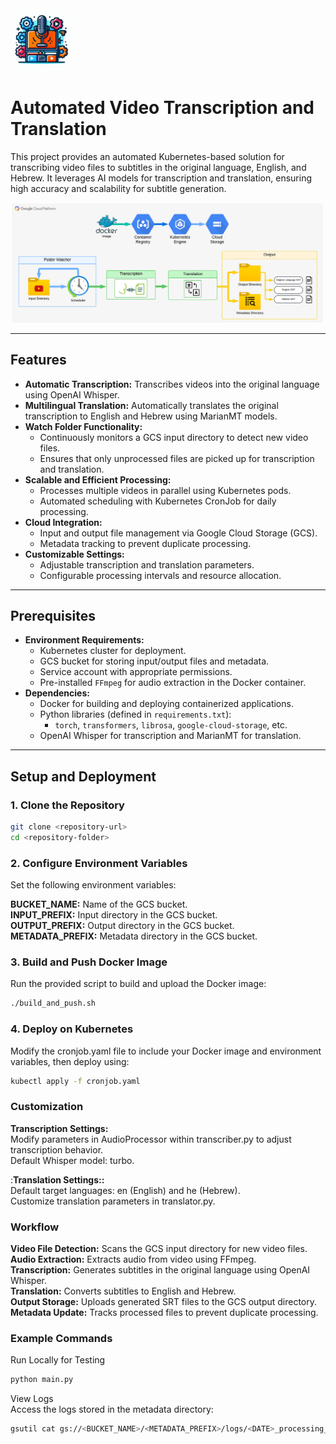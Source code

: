 <img src="appendix/icon.png" alt="Alt text for image1" width="100"/>

# Automated Video Transcription and Translation

This project provides an automated Kubernetes-based solution for transcribing video files to subtitles in the original language, English, and Hebrew. It leverages AI models for transcription and translation, ensuring high accuracy and scalability for subtitle generation.

<img src="appendix/workflow.png" alt="Alt text for image1" width="500"/>

---

## Features
- **Automatic Transcription:** Transcribes videos into the original language using OpenAI Whisper.
- **Multilingual Translation:** Automatically translates the original transcription to English and Hebrew using MarianMT models.
- **Watch Folder Functionality:**
  - Continuously monitors a GCS input directory to detect new video files.
  - Ensures that only unprocessed files are picked up for transcription and translation.
- **Scalable and Efficient Processing:**
  - Processes multiple videos in parallel using Kubernetes pods.
  - Automated scheduling with Kubernetes CronJob for daily processing.
- **Cloud Integration:**
  - Input and output file management via Google Cloud Storage (GCS).
  - Metadata tracking to prevent duplicate processing.
- **Customizable Settings:**
  - Adjustable transcription and translation parameters.
  - Configurable processing intervals and resource allocation.

---

## Prerequisites
- **Environment Requirements:**
  - Kubernetes cluster for deployment.
  - GCS bucket for storing input/output files and metadata.
  - Service account with appropriate permissions.
  - Pre-installed `FFmpeg` for audio extraction in the Docker container.
- **Dependencies:**
  - Docker for building and deploying containerized applications.
  - Python libraries (defined in `requirements.txt`):
    - `torch`, `transformers`, `librosa`, `google-cloud-storage`, etc.
  - OpenAI Whisper for transcription and MarianMT for translation.

---

## Setup and Deployment

### 1. Clone the Repository
```bash
git clone <repository-url>
cd <repository-folder>
```

### 2. Configure Environment Variables
Set the following environment variables:   

**BUCKET_NAME:** Name of the GCS bucket.   
**INPUT_PREFIX:** Input directory in the GCS bucket.   
**OUTPUT_PREFIX:** Output directory in the GCS bucket.   
**METADATA_PREFIX:** Metadata directory in the GCS bucket.   

### 3. Build and Push Docker Image
Run the provided script to build and upload the Docker image:   

```bash
./build_and_push.sh
```

### 4. Deploy on Kubernetes
Modify the cronjob.yaml file to include your Docker image and environment variables, then deploy using:   

```bash
kubectl apply -f cronjob.yaml
```

### Customization   
**Transcription Settings:**      
Modify parameters in AudioProcessor within transcriber.py to adjust transcription behavior.   
Default Whisper model: turbo.   

:**Translation Settings::**     
Default target languages: en (English) and he (Hebrew).   
Customize translation parameters in translator.py.   

### Workflow

**Video File Detection:** Scans the GCS input directory for new video files.   
**Audio Extraction:** Extracts audio from video using FFmpeg.   
**Transcription:** Generates subtitles in the original language using OpenAI Whisper.   
**Translation:** Converts subtitles to English and Hebrew.   
**Output Storage:** Uploads generated SRT files to the GCS output directory.   
**Metadata Update:** Tracks processed files to prevent duplicate processing.   

### Example Commands   
Run Locally for Testing    
```bash
python main.py
```
   
View Logs   
Access the logs stored in the metadata directory:   
```bash
gsutil cat gs://<BUCKET_NAME>/<METADATA_PREFIX>/logs/<DATE>_processing_log.json
```

